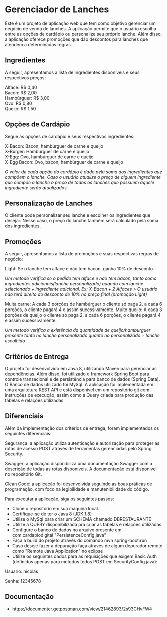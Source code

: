 <h1> Gerenciador de Lanches </h1>
Este é um projeto de aplicação web que tem como objetivo gerenciar um negócio de venda de lanches. A aplicação permite que o usuário escolha entre as opções de cardápio ou personalize seu próprio lanche. Além disso, a aplicação oferece promoções que dão descontos para lanches que atendem a determinadas regras.

## Ingredientes
A seguir, apresentamos a lista de ingredientes disponíveis e seus respectivos preços:

Alface: R$ 0,40<br>
Bacon: R$ 2,00<br>
Hambúrguer: R$ 3,00<br>
Ovo: R$ 0,80<br>
Queijo: R$ 1,50<br>

## Opções de Cardápio
Segue as opções de cardápio e seus respectivos ingredientes:

X-Bacon: Bacon, hambúrguer de carne e queijo<br>
X-Burger: Hambúrguer de carne e queijo<br>
X-Egg: Ovo, hambúrguer de carne e queijo<br>
X-Egg Bacon: Ovo, bacon, hambúrguer de carne e queijo<br>

*O valor de cada opção do cardápio é dado pela soma dos ingredientes que compõem o lanche. Caso o usuário atualize o preço de alguem ingrediente que compõe o lanche o preço de todos os lanches que possuem aquele ingrediente serão atualizados*

## Personalização de Lanches

O cliente pode personalizar seu lanche e escolher os ingredientes que desejar. Nesse caso, o preço do lanche também será calculado pela soma dos ingredientes.

## Promoções

A seguir, apresentamos a lista de promoções e suas respectivas regras de negócio:

Light: Se o lanche tem alface e não tem bacon, ganha 10% de desconto.

*Um metodo verifica se o pedido tem alface e nao tem bacon, tanto como ingredientes adicionais(lanche personalizado) quando com lanche selecionado + ingrediente adicional. Ex: X-Bacon + 2 Alfaces > O usuário não terá direito ao desconto de 10% no preço final (promoção Light)*

Muita carne: A cada 3 porções de hambúrguer o cliente só paga 2, a cada 6 porções, o cliente pagará 4 e assim sucessivamente.
Muito queijo: A cada 3 porções de queijo o cliente só paga 2, a cada 6 porções, o cliente pagará 4 e assim sucessivamente.

*Um metodo verifica a existência da quantidade de queijo/hamburguer presente tanto no lanche personalizado quanto no personalizado + lanche escolhido*

## Critérios de Entrega

O projeto foi desenvolvido em Java 8, utilizando Maven para gerenciar as dependências. Além disso, foi utilizado o framework Spring Boot para controle transacional e de persistência para banco de dados (Spring Data). O Banco de dados utilizado foi MySql. A aplicação foi implementada em uma arquitetura REST API e está disponível em um repositório git com instruções de execução, assim como a Query criada para produção das tabelas e relações utilizadas.

## Diferenciais

Além da implementação dos critérios de entrega, foram implementados os seguintes diferenciais:

Segurança: a aplicação utiliza autenticação e autorização para proteger as rotas de acesso POST através de ferramentas gerenciadas pelo Spring Security.<br>

Swagger: a aplicação disponibiliza uma documentação Swagger com a descrição de todas as rotas disponíveis. A documentação está disponivel no repositório Git.<br>

Clean Code: a aplicação foi desenvolvida seguindo as boas práticas de programação, com foco na legibilidade e manutenibilidade do código.<br>

Para executar a aplicação, siga os seguintes passos:

* Clone o repositório em sua máquina local.
* Certifique-se de ter o Java 8 (JDK 1.8)
* Utilize o MySql para criar um SCHEMA chamado DBRESTAURANTE
* Utilize a QUERY disponibilizada pra criar as tabelas e relações utilizadas
* Configure o banco de dados no arquivo presente em com.cardapiodigital "PersistenceConfig.java"
* Faça a build do projeto através do comando mvn spring-boot:run
* Caso deseje fazer a depuração faça através de algum depurador remoto como "Remote Java Application" no eclipse
* Utilize os seguintes dados para as requisições que exigem Basic Auth (definidos apenas para metodos todos POST em SecurityConfig.java):
<p>			Usuario: nicolas </p>
<p>			Senha: 12345678  </p>

## Documentação

* https://documenter.getpostman.com/view/21462893/2s93CHvFW4





